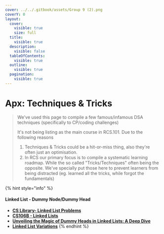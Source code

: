 ```yaml
---
cover: ../../.gitbook/assets/Group 9 (2).png
coverY: 0
layout:
  cover:
    visible: true
    size: full
  title:
    visible: true
  description:
    visible: false
  tableOfContents:
    visible: true
  outline:
    visible: true
  pagination:
    visible: true
---
```


# Apx: Techniques & Tricks

> We've used this page to compile a few famous/infamous DSA techniques (specifically to CP/coding challenges)
>
>
>
> It's not being listing as the main course in RCS.101. Due to the following reasons
>
>
>
> 1. Techniques & Tricks could be a hit-or-miss thing, also they're often just an optimisation.
> 2. In RCS our primary focus is to compile a systematic learning roadmap. While the so called "Tricks/Techniques" often being the opposite. We've specially put those here to prevent learners from being distracted (eg. learned all the tricks, while forgot the fundamentals)

{% hint style="info" %}
#### Linked List - Dummy Node/Dummy Head

* [**CS Library- Linked List Problems**](http://cslibrary.stanford.edu/105/LinkedListProblems.pdf)
* [**CS106B - Linked Lists**](https://web.stanford.edu/class/archive/cs/cs106b/cs106b.1224/section/section7/)
* [**Unveiling the Magic of Dummy Heads in Linked Lists: A Deep Dive**](https://lordkonadu.medium.com/unveiling-the-magic-of-dummy-heads-in-linked-lists-a-deep-dive-31462f9d4669)
* [**Linked List Variations**](https://web.archive.org/web/20190717133610/http://www.cs.uwm.edu/faculty/boyland/classes-archive/fa15.cs351/www/linked-list-variations.html)
{% endhint %}
